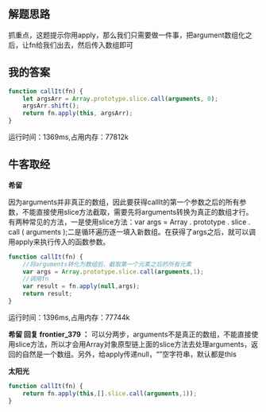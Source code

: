 ## 解题思路

抓重点，这题提示你用apply，那么我们只需要做一件事，把argument数组化之后，让fn给我们出去，然后传入数组即可

## 我的答案

```js
function callIt(fn) {
    let argsArr = Array.prototype.slice.call(arguments, 0);
    argsArr.shift();
    return fn.apply(this, argsArr);
}
```
运行时间：1369ms,占用内存：77812k

## 牛客取经

**希留**

因为arguments并非真正的数组，因此要获得callIt的第一个参数之后的所有参数，不能直接使用slice方法截取，需要先将arguments转换为真正的数组才行。有两种常见的方法，一是使用slice方法：var args = Array . prototype . slice . call ( arguments );二是循环遍历逐一填入新数组。在获得了args之后，就可以调用apply来执行传入的函数参数。

```js
function callIt(fn) {
    //将arguments转化为数组后，截取第一个元素之后的所有元素
    var args = Array.prototype.slice.call(arguments,1);
    //调用fn
    var result = fn.apply(null,args);
    return result;
}
```
运行时间：1396ms,占用内存：77744k

**希留 回复 frontier_379 ：** 可以分两步，arguments不是真正的数组，不能直接使用slice方法，所以才会用Array对象原型链上面的slice方法去处理arguments，返回的自然是一个数组。另外，给apply传递null，“”空字符串，默认都是this

**太阳光**

```js
function callIt(fn) {
    return fn.apply(this,[].slice.call(arguments,1));
}
```


